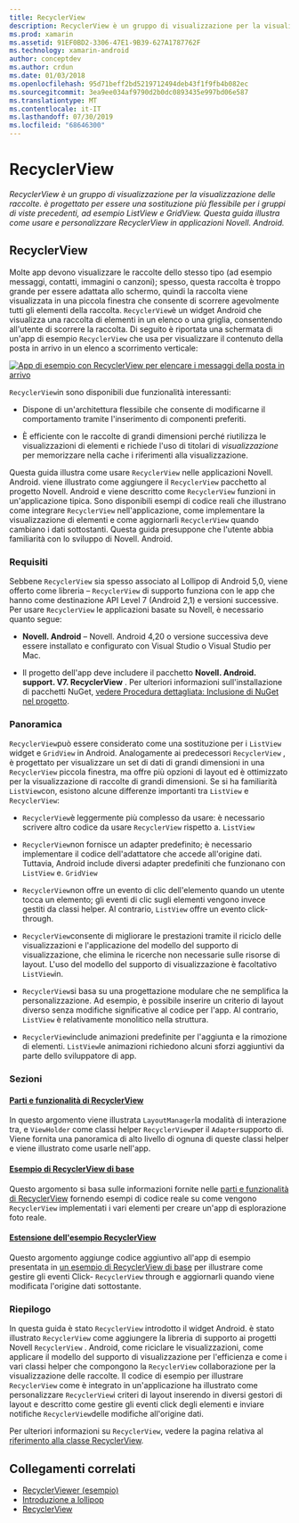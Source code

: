 ```yaml
---
title: RecyclerView
description: RecyclerView è un gruppo di visualizzazione per la visualizzazione delle raccolte. è progettato per essere una sostituzione più flessibile per i gruppi di viste precedenti, ad esempio ListView e GridView.  Questa guida illustra come usare e personalizzare RecyclerView in applicazioni Novell. Android.
ms.prod: xamarin
ms.assetid: 91EF0BD2-3306-47E1-9B39-627A1787762F
ms.technology: xamarin-android
author: conceptdev
ms.author: crdun
ms.date: 01/03/2018
ms.openlocfilehash: 95d71beff2bd5219712494deb43f1f9fb4b082ec
ms.sourcegitcommit: 3ea9ee034af9790d2b0dc0893435e997bd06e587
ms.translationtype: MT
ms.contentlocale: it-IT
ms.lasthandoff: 07/30/2019
ms.locfileid: "68646300"
---
```

# <a name="recyclerview"></a>RecyclerView

_RecyclerView è un gruppo di visualizzazione per la visualizzazione delle raccolte. è progettato per essere una sostituzione più flessibile per i gruppi di viste precedenti, ad esempio ListView e GridView.  Questa guida illustra come usare e personalizzare RecyclerView in applicazioni Novell. Android._

## <a name="recyclerview"></a>RecyclerView

Molte app devono visualizzare le raccolte dello stesso tipo (ad esempio messaggi, contatti, immagini o canzoni); spesso, questa raccolta è troppo grande per essere adattata allo schermo, quindi la raccolta viene visualizzata in una piccola finestra che consente di scorrere agevolmente tutti gli elementi della raccolta.
`RecyclerView`è un widget Android che visualizza una raccolta di elementi in un elenco o una griglia, consentendo all'utente di scorrere la raccolta. Di seguito è riportata una schermata di un'app di esempio `RecyclerView` che usa per visualizzare il contenuto della posta in arrivo in un elenco a scorrimento verticale:

[![App di esempio con RecyclerView per elencare i messaggi della posta in arrivo](images/01-recyclerview-example-sml.png)](images/01-recyclerview-example.png#lightbox)

`RecyclerView`in sono disponibili due funzionalità interessanti:

-  Dispone di un'architettura flessibile che consente di modificarne il comportamento tramite l'inserimento di componenti preferiti.

-  È efficiente con le raccolte di grandi dimensioni perché riutilizza le visualizzazioni di elementi e richiede l'uso di titolari di *visualizzazione* per memorizzare nella cache i riferimenti alla visualizzazione.

Questa guida illustra come usare `RecyclerView` nelle applicazioni Novell. Android. viene illustrato come aggiungere il `RecyclerView` pacchetto al progetto Novell. Android e viene descritto come `RecyclerView` funzioni in un'applicazione tipica. Sono disponibili esempi di codice reali che illustrano come integrare `RecyclerView` nell'applicazione, come implementare la visualizzazione di elementi e come aggiornarli `RecyclerView` quando cambiano i dati sottostanti. Questa guida presuppone che l'utente abbia familiarità con lo sviluppo di Novell. Android.


### <a name="requirements"></a>Requisiti

Sebbene `RecyclerView` sia spesso associato al Lollipop di Android 5,0, viene offerto come libreria &ndash; `RecyclerView` di supporto funziona con le app che hanno come destinazione API Level 7 (Android 2,1) e versioni successive. Per usare `RecyclerView` le applicazioni basate su Novell, è necessario quanto segue:

-  **Novell. Android** &ndash; Novell. Android 4,20 o versione successiva deve essere installato e configurato con Visual Studio o Visual Studio per Mac.

-  Il progetto dell'app deve includere il pacchetto **Novell. Android. support. V7. RecyclerView** . Per ulteriori informazioni sull'installazione di pacchetti NuGet, [vedere Procedura dettagliata: Inclusione di NuGet nel progetto](https://docs.microsoft.com/visualstudio/mac/nuget-walkthrough).


### <a name="overview"></a>Panoramica

`RecyclerView`può essere considerato come una sostituzione per i `ListView` widget e `GridView` in Android. Analogamente ai predecessori `RecyclerView` , è progettato per visualizzare un set di dati di grandi dimensioni in una `RecyclerView` piccola finestra, ma offre più opzioni di layout ed è ottimizzato per la visualizzazione di raccolte di grandi dimensioni. Se si ha familiarità `ListView`con, esistono alcune differenze importanti tra `ListView` e `RecyclerView`:

-   `RecyclerView`è leggermente più complesso da usare: è necessario scrivere altro codice da usare `RecyclerView` rispetto a. `ListView`

-   `RecyclerView`non fornisce un adapter predefinito; è necessario implementare il codice dell'adattatore che accede all'origine dati. Tuttavia, Android include diversi adapter predefiniti che funzionano con `ListView` e. `GridView`

-   `RecyclerView`non offre un evento di clic dell'elemento quando un utente tocca un elemento; gli eventi di clic sugli elementi vengono invece gestiti da classi helper. Al contrario, `ListView` offre un evento click-through.

-   `RecyclerView`consente di migliorare le prestazioni tramite il riciclo delle visualizzazioni e l'applicazione del modello del supporto di visualizzazione, che elimina le ricerche non necessarie sulle risorse di layout. L'uso del modello del supporto di visualizzazione è facoltativo `ListView`in.

-   `RecyclerView`si basa su una progettazione modulare che ne semplifica la personalizzazione. Ad esempio, è possibile inserire un criterio di layout diverso senza modifiche significative al codice per l'app.
    Al contrario, `ListView` è relativamente monolitico nella struttura.

-   `RecyclerView`include animazioni predefinite per l'aggiunta e la rimozione di elementi. `ListView`le animazioni richiedono alcuni sforzi aggiuntivi da parte dello sviluppatore di app.


### <a name="sections"></a>Sezioni

#### <a name="recyclerview-parts-and-functionalityandroiduser-interfacelayoutsrecycler-viewparts-and-functionalitymd"></a>[Parti e funzionalità di RecyclerView](~/android/user-interface/layouts/recycler-view/parts-and-functionality.md)

In questo argomento viene illustrata `LayoutManager`la modalità di interazione tra, e `ViewHolder` come classi helper `RecyclerView`per il `Adapter`supporto di.
Viene fornita una panoramica di alto livello di ognuna di queste classi helper e viene illustrato come usarle nell'app.

#### <a name="a-basic-recyclerview-exampleandroiduser-interfacelayoutsrecycler-viewrecyclerview-examplemd"></a>[Esempio di RecyclerView di base](~/android/user-interface/layouts/recycler-view/recyclerview-example.md)

Questo argomento si basa sulle informazioni fornite nelle [parti e funzionalità di RecyclerView](~/android/user-interface/layouts/recycler-view/parts-and-functionality.md) fornendo esempi di codice reale su come vengono `RecyclerView` implementati i vari elementi per creare un'app di esplorazione foto reale.

#### <a name="extending-the-recyclerview-exampleandroiduser-interfacelayoutsrecycler-viewextending-the-examplemd"></a>[Estensione dell'esempio RecyclerView](~/android/user-interface/layouts/recycler-view/extending-the-example.md)

Questo argomento aggiunge codice aggiuntivo all'app di esempio presentata in [un esempio di RecyclerView di base](~/android/user-interface/layouts/recycler-view/recyclerview-example.md) per illustrare come gestire gli eventi Click- `RecyclerView` through e aggiornarli quando viene modificata l'origine dati sottostante.


### <a name="summary"></a>Riepilogo

In questa guida è stato `RecyclerView` introdotto il widget Android. è stato illustrato `RecyclerView` come aggiungere la libreria di supporto ai progetti Novell `RecyclerView` . Android, come riciclare le visualizzazioni, come applicare il modello del supporto di visualizzazione per l'efficienza e come i vari classi helper che compongono la `RecyclerView` collaborazione per la visualizzazione delle raccolte. Il codice di esempio per illustrare `RecyclerView` come è integrato in un'applicazione ha illustrato come personalizzare `RecyclerView`i criteri di layout inserendo in diversi gestori di layout e descritto come gestire gli eventi click degli elementi e inviare notifiche `RecyclerView`delle modifiche all'origine dati.

Per ulteriori informazioni su `RecyclerView`, vedere la pagina relativa al [riferimento alla classe RecyclerView](https://developer.android.com/reference/android/support/v7/widget/RecyclerView.html).


## <a name="related-links"></a>Collegamenti correlati

- [RecyclerViewer (esempio)](https://docs.microsoft.com/samples/xamarin/monodroid-samples/android50-recyclerviewer)
- [Introduzione a lollipop](~/android/platform/lollipop.md)
- [RecyclerView](https://developer.android.com/reference/android/support/v7/widget/RecyclerView.html)
